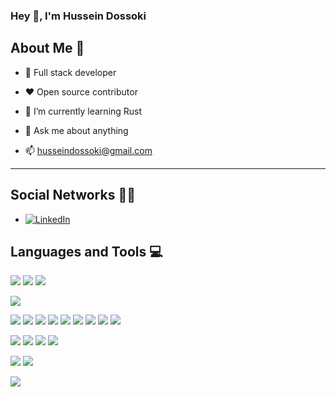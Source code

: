 ### Hey 👋, I'm Hussein Dossoki

## About Me 👀

- 🎯 Full stack developer

- ❤️ Open source contributor
<!-- - 🔭 I’m currently working on ... -->

- 🌱 I’m currently learning Rust

<!-- - 👯 I’m looking to collaborate on ... -->

<!-- - 🤔 I’m looking for help with ... -->

- 💬 Ask me about anything

- 📫 [husseindossoki@gmail.com](mailto:husseindossoki@gmail.com)


<!-- - ⚡ Fun fact: ... -->

<hr/>

## Social Networks 👨‍🦲

- [![LinkedIn](https://img.shields.io/badge/-LinkedIn-0A66C2?style=flat&logo=linkedin&link=https://www.linkedin.com/in/husseindossoki)](https://www.linkedin.com/in/husseindossoki) 

## Languages and Tools  💻

[![](https://img.shields.io/badge/Rust-000000?style=for-the-badge&logo=rust&logoColor=white)](https://github.com/HusseinDossoki)
[![](https://img.shields.io/badge/C%23-239120?style=for-the-badge&logo=c-sharp&logoColor=white)](https://github.com/HusseinDossoki)
[![](https://img.shields.io/badge/JavaScript-323330?style=for-the-badge&logo=javascript&logoColor=F7DF1E)](https://github.com/HusseinDossoki)

[![](https://img.shields.io/badge/.NET-5C2D91?style=flat&logo=.net&logoColor=white)](https://github.com/HusseinDossoki)

[![](https://img.shields.io/badge/TypeScript-007ACC?style=flat&logo=typescript&logoColor=white)](https://github.com/HusseinDossoki)
[![](https://img.shields.io/badge/HTML5-E34F26?style=flat&logo=html5&logoColor=white)](https://github.com/HusseinDossoki)
[![](https://img.shields.io/badge/CSS3-1572B6?style=flat&logo=css3&logoColor=white)](https://github.com/HusseinDossoki)
[![](https://img.shields.io/badge/Sass-CC6699?style=flat&logo=sass&logoColor=white)](https://github.com/HusseinDossoki)
[![](https://img.shields.io/badge/Node.js-43853D?style=flat&logo=node.js&logoColor=white)](https://github.com/HusseinDossoki)
[![](https://img.shields.io/badge/Vue.js-35495E?style=flat&logo=vue.js&logoColor=4FC08D)](https://github.com/HusseinDossoki)
[![](https://img.shields.io/badge/Angular-DD0031?style=flat&logo=angular&logoColor=white)](https://github.com/HusseinDossoki)
[![](https://img.shields.io/badge/Bootstrap-563D7C?style=flat&logo=bootstrap&logoColor=white)](https://github.com/HusseinDossoki)
[![](https://img.shields.io/badge/Material--UI-0081CB?style=flat&logo=material-ui&logoColor=white)](https://github.com/HusseinDossoki)

[![](https://img.shields.io/badge/PostgreSQL-316192?style=flat&logo=postgresql&logoColor=white)](https://github.com/HusseinDossoki)
[![](https://img.shields.io/badge/SQLite-07405E?style=flat&logo=sqlite&logoColor=white)](https://github.com/HusseinDossoki)
[![](https://img.shields.io/badge/Microsoft_SQL_Server-CC2927?style=flat&logo=microsoft-sql-server&logoColor=white)](https://github.com/HusseinDossoki)
[![](https://img.shields.io/badge/MongoDB-4EA94B?style=flat&logo=mongodb&logoColor=white)](https://github.com/HusseinDossoki)

[![](https://img.shields.io/badge/Microsoft_Azure-0089D6?style=flat&logo=microsoft-azure&logoColor=white)](https://github.com/HusseinDossoki)
[![](https://img.shields.io/badge/Heroku-430098?style=flat&logo=heroku&logoColor=white)](https://github.com/HusseinDossoki)

[![](https://img.shields.io/badge/Stripe-626CD9?style=flat&logo=Stripe&logoColor=white)](https://github.com/HusseinDossoki)

